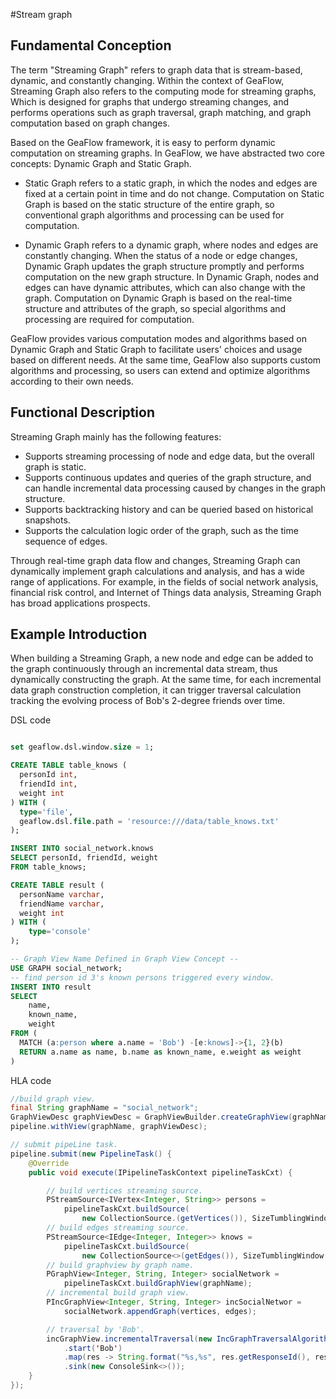 #Stream graph

## Fundamental Conception

The term "Streaming Graph" refers to graph data that is stream-based, dynamic, and constantly changing. Within the context of GeaFlow, Streaming Graph also refers to the computing mode for streaming graphs, Which is designed for graphs that undergo streaming changes, and performs operations such as graph traversal, graph matching, and graph computation based on graph changes.


Based on the GeaFlow framework, it is easy to perform dynamic computation on streaming graphs. In GeaFlow, we have abstracted two core concepts: Dynamic Graph and Static Graph.

* Static Graph refers to a static graph, in which the nodes and edges are fixed at a certain point in time and do not change. Computation on Static Graph is based on the static structure of the entire graph, so conventional graph algorithms and processing can be used for computation.

* Dynamic Graph refers to a dynamic graph, where nodes and edges are constantly changing. When the status of a node or edge changes, Dynamic Graph updates the graph structure promptly and performs computation on the new graph structure. In Dynamic Graph, nodes and edges can have dynamic attributes, which can also change with the graph. Computation on Dynamic Graph is based on the real-time structure and attributes of the graph, so special algorithms and processing are required for computation.

GeaFlow provides various computation modes and algorithms based on Dynamic Graph and Static Graph to facilitate users' choices and usage based on different needs. At the same time, GeaFlow also supports custom algorithms and processing, so users can extend and optimize algorithms according to their own needs.

## Functional Description

Streaming Graph mainly has the following features:

* Supports streaming processing of node and edge data, but the overall graph is static.
* Supports continuous updates and queries of the graph structure, and can handle incremental data processing caused by changes in the graph structure.
* Supports backtracking history and can be queried based on historical snapshots.
* Supports the calculation logic order of the graph, such as the time sequence of edges.

Through real-time graph data flow and changes, Streaming Graph can dynamically implement graph calculations and analysis, and has a wide range of applications. For example, in the fields of social network analysis, financial risk control, and Internet of Things data analysis, Streaming Graph has broad applications prospects.


## Example Introduction

When building a Streaming Graph, a new node and edge can be added to the graph continuously through an incremental data stream, thus dynamically constructing the graph. At the same time, for each incremental data graph construction completion, it can trigger traversal calculation tracking the evolving process of Bob's 2-degree friends over time.

DSL code
```SQL

set geaflow.dsl.window.size = 1;

CREATE TABLE table_knows (
  personId int,
  friendId int,
  weight int
) WITH (
  type='file',
  geaflow.dsl.file.path = 'resource:///data/table_knows.txt'
);

INSERT INTO social_network.knows
SELECT personId, friendId, weight
FROM table_knows;

CREATE TABLE result (
  personName varchar,
  friendName varchar,
  weight int
) WITH (
	type='console'
);

-- Graph View Name Defined in Graph View Concept --
USE GRAPH social_network;
-- find person id 3's known persons triggered every window.
INSERT INTO result
SELECT
	name,
	known_name,
	weight
FROM (
  MATCH (a:person where a.name = 'Bob') -[e:knows]->{1, 2}(b)
  RETURN a.name as name, b.name as known_name, e.weight as weight
)
```

HLA code

```java 
//build graph view.
final String graphName = "social_network";
GraphViewDesc graphViewDesc = GraphViewBuilder.createGraphView(graphName).build();
pipeline.withView(graphName, graphViewDesc);

// submit pipeLine task.
pipeline.submit(new PipelineTask() {
	@Override
	public void execute(IPipelineTaskContext pipelineTaskCxt) {

        // build vertices streaming source.
		PStreamSource<IVertex<Integer, String>> persons =
			pipelineTaskCxt.buildSource(
				new CollectionSource.(getVertices()), SizeTumblingWindow.of(5000));
		// build edges streaming source.
		PStreamSource<IEdge<Integer, Integer>> knows =
			pipelineTaskCxt.buildSource(
				new CollectionSource<>(getEdges()), SizeTumblingWindow.of(5000));
		// build graphview by graph name.
		PGraphView<Integer, String, Integer> socialNetwork =
			pipelineTaskCxt.buildGraphView(graphName);
		// incremental build graph view.
		PIncGraphView<Integer, String, Integer> incSocialNetwor =
			socialNetwork.appendGraph(vertices, edges);

		// traversal by 'Bob'.
		incGraphView.incrementalTraversal(new IncGraphTraversalAlgorithms(2))
			.start('Bob')
			.map(res -> String.format("%s,%s", res.getResponseId(), res.getResponse()))
			.sink(new ConsoleSink<>());
	}
});
```